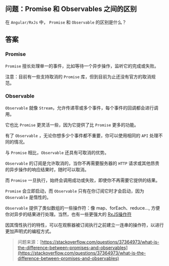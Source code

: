 ## 问题：Promise 和 Observables 之间的区别

在 `Angular/RxJs` 中， `Promise` 和 `Observable` 的区别是什么？

## 答案

### Promise

`Promise` 擅长处理单一的事件，比如等待一个异步操作，监听它的完成或失败。

注意：目前有一些支持取消的 `Promise` 库，但到目前为止还没有官方的取消规范。

### Observable

`Observable` 就像 `Stream`，允许传递零或多个事件，每个事件的回调都会进行调用。

它也比 `Promise` 更灵活一些，因为它提供了比 `Promise` 更多的功能。

有了 `Observable` ，无论你想多少个事件都不重要，你可以使用相同的 `API` 处理不同的情况。

与 `Promise` 相比，`Observable` 还具有可取消的优势。

`Observable` 的订阅是允许取消的，当你不再需要服务器的 `HTTP` 请求或其他昂贵的异步操作的响应结果时，随时可以取消。

而 `Promise` 一旦执行，始终会调用成功或失败，即使你不再需要它提供的结果。

`Promise` 会立即启动，而 `Observable` 只有在你订阅它时才会启动，因为 `Observable` 是惰性的。

`Observable` 提供了类似数组的一些操作符：像 map、forEach、reduce..., 方便你对异步的结果进行处理。当然，也有一些更强大的 [RxJS操作符](https://rxjs-dev.firebaseapp.com/guide/operators)

因其惰性执行的特性，可以在观察器被订阅执行之前建立一连串的操作符，以进行更加声明式的编程方式。

> 问题来源：[https://stackoverflow.com/questions/37364973/what-is-the-difference-between-promises-and-observables](https://stackoverflow.com/questions/37364973/what-is-the-difference-between-promises-and-observables)